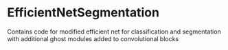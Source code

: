 # EfficientNetSegmentation
Contains code for modified efficient net for classification and segmentation with additional ghost modules added to convolutional blocks 
